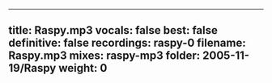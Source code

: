 
---
title: Raspy.mp3
vocals: false
best: false
definitive: false
recordings: raspy-0
filename: Raspy.mp3
mixes: raspy-mp3
folder: 2005-11-19/Raspy
weight: 0
---
